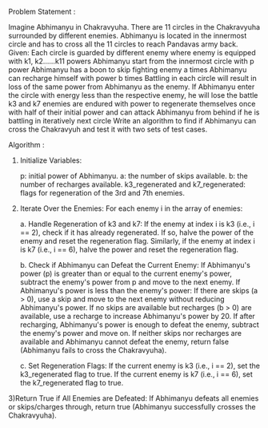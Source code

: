 Problem Statement :

Imagine Abhimanyu in Chakravyuha. There are 11 circles in the Chakravyuha surrounded by
different enemies. Abhimanyu is located in the innermost circle and has to cross all the 11
circles to reach Pandavas army back.
Given:
Each circle is guarded by different enemy where enemy is equipped with k1, k2……k11
powers
Abhimanyu start from the innermost circle with p power
Abhimanyu has a boon to skip fighting enemy a times
Abhimanyu can recharge himself with power b times
Battling in each circle will result in loss of the same power from Abhimanyu as the enemy. If
Abhimanyu enter the circle with energy less than the respective enemy, he will lose the battle
k3 and k7 enemies are endured with power to regenerate themselves once with half of their
initial power and can attack Abhimanyu from behind if he is battling in iteratively next circle
Write an algorithm to find if Abhimanyu can cross the Chakravyuh and test it with two sets of
test cases.

Algorithm :

1) Initialize Variables:

     p: initial power of Abhimanyu.
     a: the number of skips available.
     b: the number of recharges available.
     k3_regenerated and k7_regenerated: flags for regeneration of the 3rd and 7th enemies.

2) Iterate Over the Enemies:
For each enemy i in the array of enemies:

    a. Handle Regeneration of k3 and k7:
       If the enemy at index i is k3 (i.e., i == 2), check if it has already regenerated. If so, halve the power of the enemy and reset the regeneration flag.
       Similarly, if the enemy at index i is k7 (i.e., i == 6), halve the power and reset the regeneration flag.

    b. Check if Abhimanyu can Defeat the Current Enemy:
       If Abhimanyu's power (p) is greater than or equal to the current enemy's power, subtract the enemy's power from p and move to the next enemy.
       If Abhimanyu's power is less than the enemy's power:
       If there are skips (a > 0), use a skip and move to the next enemy without reducing Abhimanyu's power.
       If no skips are available but recharges (b > 0) are available, use a recharge to increase Abhimanyu's power by 20. If after recharging, Abhimanyu's power is enough to defeat the enemy, subtract the enemy's power and move on.
        If neither skips nor recharges are available and Abhimanyu cannot defeat the enemy, return false (Abhimanyu fails to cross the Chakravyuha).
   
   c. Set Regeneration Flags:
      If the current enemy is k3 (i.e., i == 2), set the k3_regenerated flag to true.
      If the current enemy is k7 (i.e., i == 6), set the k7_regenerated flag to true.

3)Return True if All Enemies are Defeated:
      If Abhimanyu defeats all enemies or skips/charges through, return true (Abhimanyu successfully crosses the Chakravyuha).
